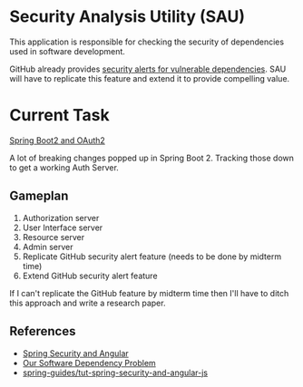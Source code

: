# Security Analysis Utility (SAU)

This application is responsible for checking the security of 
dependencies used in software development.

GitHub already provides [security alerts for vulnerable dependencies](https://help.github.com/articles/about-security-alerts-for-vulnerable-dependencies/). 
SAU will have to replicate this feature and extend it to provide
compelling value.

# Current Task

[Spring Boot2 and OAuth2](https://github.com/spring-guides/tut-spring-boot-oauth2)

A lot of breaking changes popped up in Spring Boot 2. Tracking 
those down to get a working Auth Server.

## Gameplan

1. Authorization server
1. User Interface server
1. Resource server
1. Admin server
1. Replicate GitHub security alert feature (needs to be done by midterm time)
1. Extend GitHub security alert feature

If I can't replicate the GitHub feature by midterm time then I'll
have to ditch this approach and write a research paper.


## References

* [Spring Security and Angular](https://spring.io/guides/tutorials/spring-security-and-angular-js/)
* [Our Software Dependency Problem](https://research.swtch.com/deps)
* [spring-guides/tut-spring-security-and-angular-js](https://github.com/spring-guides/tut-spring-security-and-angular-js)
